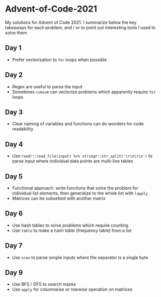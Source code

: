 # Advent-of-Code-2021
My solutions for Advent of Code 2021. I summarize below the key takeaways for each problem, and / or to point out interesting tools I used to solve them

## Day 1
* Prefer vectorization to `for` loops when possible

## Day 2
* Regex are useful to parse the input
* Sometimes `cumsum` can vectorize problems which apparently require `for` loops

## Day 3
* Clear naming of variables and functions can do wonders for code readability 

## Day 4
* Use `readr::read_file(input) %>% stringr::str_split('\r\n\r\n')` to parse input where individual data points are multi-line tables

## Day 5
* Functional approach: write functions that solve the problem for individual list elements, then generalize to the whole list with `lapply`
* Matrices can be subsetted with another matrix

## Day 6
* Use hash tables to solve problems which require counting
* Use `table` to make a hash table (frequency table) from a list

## Day 7
* Use `scan` to parse simple inputs where the separator is a single byte

## Day 9
* Use BFS / DFS to search mazes
* Use `apply` for columnwise or rowwise operation on matrices